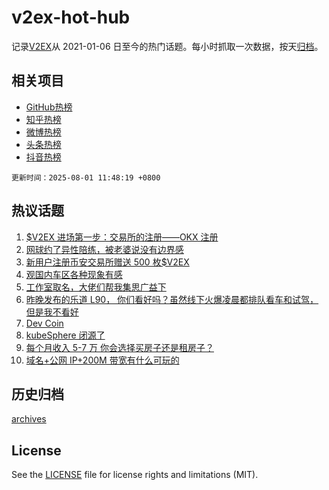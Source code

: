 # v2ex-hot-hub

 记录[V2EX](https://www.v2ex.com/)从 2021-01-06 日至今的热门话题。每小时抓取一次数据，按天[归档](archives)。
 
 ## 相关项目

- [GitHub热榜](https://github.com/lonnyzhang423/github-hot-hub)
- [知乎热榜](https://github.com/lonnyzhang423/zhihu-hot-hub)
- [微博热榜](https://github.com/lonnyzhang423/weibo-hot-hub)
- [头条热榜](https://github.com/lonnyzhang423/toutiao-hot-hub)
- [抖音热榜](https://github.com/lonnyzhang423/douyin-hot-hub)


 `更新时间：2025-08-01 11:48:19 +0800`

## 热议话题

1. [$V2EX 进场第一步：交易所的注册——OKX 注册](https://www.v2ex.com/t/1149014)
1. [网球约了异性陪练，被老婆说没有边界感](https://www.v2ex.com/t/1149153)
1. [新用户注册币安交易所赠送 500 枚$V2EX](https://www.v2ex.com/t/1149178)
1. [观国内车区各种现象有感](https://www.v2ex.com/t/1149155)
1. [工作室取名，大佬们帮我集思广益下](https://www.v2ex.com/t/1149082)
1. [昨晚发布的乐道 L90， 你们看好吗？虽然线下火爆凌晨都排队看车和试驾，但是我不看好](https://www.v2ex.com/t/1149164)
1. [Dev Coin](https://www.v2ex.com/t/1148992)
1. [kubeSphere 闭源了](https://www.v2ex.com/t/1149037)
1. [每个月收入 5-7 万 你会选择买房子还是租房子？](https://www.v2ex.com/t/1149124)
1. [域名+公网 IP+200M 带宽有什么可玩的](https://www.v2ex.com/t/1149029)

## 历史归档

[archives](archives)

## License

See the [LICENSE](LICENSE) file for license rights and limitations (MIT).
